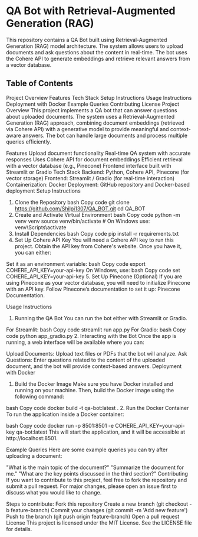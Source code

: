 # QA Bot with Retrieval-Augmented Generation (RAG)
This repository contains a QA Bot built using Retrieval-Augmented Generation (RAG) model architecture. The system allows users to upload documents and ask questions about the content in real-time. The bot uses the Cohere API to generate embeddings and retrieve relevant answers from a vector database.

## Table of Contents
Project Overview
Features
Tech Stack
Setup Instructions
Usage Instructions
Deployment with Docker
Example Queries
Contributing
License
Project Overview
This project implements a QA bot that can answer questions about uploaded documents. The system uses a Retrieval-Augmented Generation (RAG) approach, combining document embeddings (retrieved via Cohere API) with a generative model to provide meaningful and context-aware answers. The bot can handle large documents and process multiple queries efficiently.

Features
Upload document functionality
Real-time QA system with accurate responses
Uses Cohere API for document embeddings
Efficient retrieval with a vector database (e.g., Pinecone)
Frontend interface built with Streamlit or Gradio
Tech Stack
Backend: Python, Cohere API, Pinecone (for vector storage)
Frontend: Streamlit / Gradio (for real-time interaction)
Containerization: Docker
Deployment: GitHub repository and Docker-based deployment
Setup Instructions
1. Clone the Repository
bash
Copy code
git clone https://github.com/Shilpi1307/QA_BOT.git
cd QA_BOT
2. Create and Activate Virtual Environment
bash
Copy code
python -m venv venv
source venv/bin/activate  # On Windows use: venv\Scripts\activate
3. Install Dependencies
bash
Copy code
pip install -r requirements.txt
4. Set Up Cohere API Key
You will need a Cohere API key to run this project. Obtain the API key from Cohere's website. Once you have it, you can either:

Set it as an environment variable:
bash
Copy code
export COHERE_API_KEY=your-api-key
On Windows, use:
bash
Copy code
set COHERE_API_KEY=your-api-key
5. Set Up Pinecone (Optional)
If you are using Pinecone as your vector database, you will need to initialize Pinecone with an API key. Follow Pinecone’s documentation to set it up: Pinecone Documentation.

Usage Instructions
1. Running the QA Bot
You can run the bot either with Streamlit or Gradio.

For Streamlit:
bash
Copy code
streamlit run app.py
For Gradio:
bash
Copy code
python app_gradio.py
2. Interacting with the Bot
Once the app is running, a web interface will be available where you can:

Upload Documents: Upload text files or PDFs that the bot will analyze.
Ask Questions: Enter questions related to the content of the uploaded document, and the bot will provide context-based answers.
Deployment with Docker
1. Build the Docker Image
Make sure you have Docker installed and running on your machine. Then, build the Docker image using the following command:

bash
Copy code
docker build -t qa-bot:latest .
2. Run the Docker Container
To run the application inside a Docker container:

bash
Copy code
docker run -p 8501:8501 -e COHERE_API_KEY=your-api-key qa-bot:latest
This will start the application, and it will be accessible at http://localhost:8501.

Example Queries
Here are some example queries you can try after uploading a document:

"What is the main topic of the document?"
"Summarize the document for me."
"What are the key points discussed in the third section?"
Contributing
If you want to contribute to this project, feel free to fork the repository and submit a pull request. For major changes, please open an issue first to discuss what you would like to change.

Steps to contribute:
Fork this repository
Create a new branch (git checkout -b feature-branch)
Commit your changes (git commit -m 'Add new feature')
Push to the branch (git push origin feature-branch)
Open a pull request
License
This project is licensed under the MIT License. See the LICENSE file for details.

